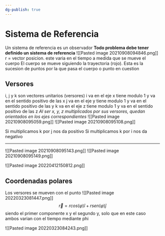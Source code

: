```yaml
---
dg-publish: true
---
```


# Sistema de Referencia
Un sistema de referencia es un observador
**Todo problema debe tener definido un sistema de referencia**
![[Pasted image 20210908094846.png]]
r = vector posicion. este varia en el tiempo a medida que se mueve el cuerpo
El cuerpo se mueve siguiendo la trayectoria (rojo). Esta es la sucesion de puntos por la que pasa el cuerpo o punto en cuestion

## Versores
i, j y k son vectores unitarios (versores)
i va en el eje x tiene modulo 1 y va en el sentido positivo de las x
j va en el eje y tiene modulo 1 y va en el sentido positivo de las y
k va en el eje z tiene modulo 1 y va en el sentido positivo de las z
*Al ser x, y, z multiplicados por sus versores, quedan orientados en los ejes correspondientes*
![[Pasted image 20210908095059.png]]
![[Pasted image 20210908095108.png]]

Si multiplicamos k por j nos da positivo
Si multiplicamos k por i nos da negativo

-----------------------------------------------

![[Pasted image 20210908095143.png]]
![[Pasted image 20210908095149.png]]



![[Pasted image 20220412150812.png]]

## Coordenadas polares
Los versores se mueven con el punto
![[Pasted image 20220323081447.png]]
$$\vec r=rcos(\varphi)\hat i+r sen(\varphi)\hat j$$
siendo el primer componente x y el segundo y, solo que en este caso ambos varian con el tiempo mediante phi

![[Pasted image 20220323084243.png]]